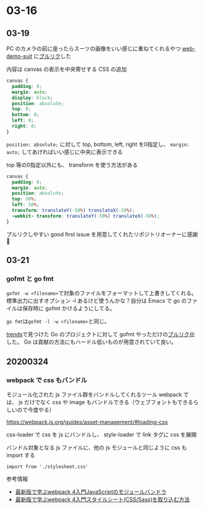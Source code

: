 # 03-16

## 03-19

PC のカメラの前に座ったらスーツの画像をいい感じに重ねてくれるやつ [web-demo-suit](https://github.com/takanakahiko/web-demo-suit) に[プルリク](https://github.com/takanakahiko/web-demo-suit/pull/12)した

内容は canvas の表示を中央寄せする CSS の追加

```css
canvas {
  padding: 0;
  margin: auto;
  display: block;
  position: absolute;
  top: 0;
  bottom: 0;
  left: 0;
  right: 0;
} 
```

`position: absolute;` に対して top, bottom, left, right を0指定し、 `margin: auto;` してあげればいい感じに中央に表示できる

top 等の0指定以外にも、 transform を使う方法がある

```css
canvas {
  padding: 0;
  margin: auto;
  position: absolute;
  top: 50%;
  left: 50%;
  transform: translateY(-50%) translateX(-50%);
  -webkit- transform: translateY(-50%) translateX(-50%);
}
```

プルリクしやすい good first issue を用意してくれたリポジトリオーナーに感謝:pray:

## 03-21

### gofmt と go fmt

`gofmt -w <filename>`で対象のファイルをフォーマットして上書きしてくれる。標準出力に出すオプション -l あるけど使うんかな？自分は Emacs で go のファイルは保存時に gofmt かけるようにしてる。

`go fmt`は`gofmt -l -w <filename>`と同じ。

[trends](https://github.com/hanford/trends)で見つけた Go のプロジェクトに対して gofmt やっただけの[プルリク](https://github.com/Marethyu12/gotube/pull/2)出した。 Go は貢献の方法にもハードル低いものが用意されていて良い。

## 20200324

### webpack で css もバンドル

モジュール化された js ファイル群をバンドルしてくれるツール webpack では、 js だけでなく css や image もバンドルできる（ウェブフォントもできるらしいので今度やる）

https://webpack.js.org/guides/asset-management/#loading-css

css-loader で css を js にバンドルし、 style-loader で link タグに css を展開

バンドル対象となる js ファイルに、他の js モジュールと同じように css も import する

```
import from './stylesheet.css'
```

参考情報
- [最新版で学ぶwebpack 4入門JavaScriptのモジュールバンドラ](https://ics.media/entry/12140/)
- [最新版で学ぶwebpack 4入門スタイルシート(CSS/Sass)を取り込む方法](https://ics.media/entry/17376/)
